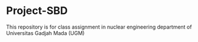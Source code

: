 # Project-SBD
 This repository is for class assignment in nuclear engineering department of Universitas Gadjah Mada (UGM)

# 